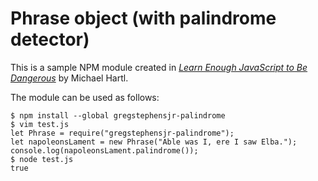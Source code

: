 # Phrase object (with palindrome detector)

This is a sample NPM module created in [_Learn Enough JavaScript to Be Dangerous_](https://www.learnenough.com/javascript-tutorial) by Michael Hartl.

The module can be used as follows:

```
$ npm install --global gregstephensjr-palindrome
$ vim test.js
let Phrase = require("gregstephensjr-palindrome");
let napoleonsLament = new Phrase("Able was I, ere I saw Elba.");
console.log(napoleonsLament.palindrome());
$ node test.js
true
```
